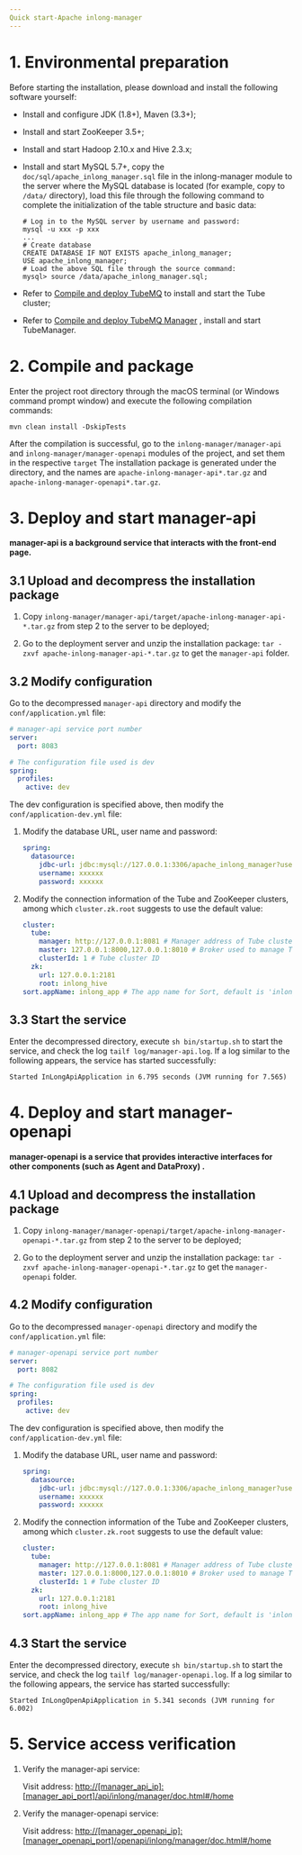 ```yaml
---
Quick start-Apache inlong-manager
---
```


# 1. Environmental preparation

Before starting the installation, please download and install the following software yourself:

- Install and configure JDK (1.8+), Maven (3.3+);

- Install and start ZooKeeper 3.5+;

- Install and start Hadoop 2.10.x and Hive 2.3.x;

- Install and start MySQL 5.7+, copy the `doc/sql/apache_inlong_manager.sql` file in the inlong-manager module to the
  server where the MySQL database is located (for example, copy to `/data/` directory), load this file through the
  following command to complete the initialization of the table structure and basic data:

  ```shell
  # Log in to the MySQL server by username and password:
  mysql -u xxx -p xxx
  ...
  # Create database
  CREATE DATABASE IF NOT EXISTS apache_inlong_manager;
  USE apache_inlong_manager;
  # Load the above SQL file through the source command:
  mysql> source /data/apache_inlong_manager.sql;
  ```

- Refer to [Compile and deploy TubeMQ](https://inlong.apache.org/zh-cn/docs/modules/tubemq/quick_start.html) to install
  and start the Tube cluster;

- Refer
  to [Compile and deploy TubeMQ Manager](https://inlong.apache.org/zh-cn/docs/modules/tubemq/tubemq-manager/quick_start.html)
  , install and start TubeManager.

# 2. Compile and package

Enter the project root directory through the macOS terminal (or Windows command prompt window) and execute the following
compilation commands:

```
mvn clean install -DskipTests
```

After the compilation is successful, go to the `inlong-manager/manager-api` and `inlong-manager/manager-openapi` modules
of the project, and set them in the respective `target`
The installation package is generated under the directory, and the names are `apache-inlong-manager-api*.tar.gz`
and `apache-inlong-manager-openapi*.tar.gz`.

# 3. Deploy and start manager-api

**manager-api is a background service that interacts with the front-end page.**

## 3.1 Upload and decompress the installation package

1) Copy `inlong-manager/manager-api/target/apache-inlong-manager-api-*.tar.gz` from step 2 to the server to be deployed;

2) Go to the deployment server and unzip the installation package: `tar -zxvf apache-inlong-manager-api-*.tar.gz` to get
   the `manager-api` folder.

## 3.2 Modify configuration

Go to the decompressed `manager-api` directory and modify the `conf/application.yml` file:

```yaml
# manager-api service port number
server:
  port: 8083

# The configuration file used is dev
spring:
  profiles:
    active: dev
```

The dev configuration is specified above, then modify the `conf/application-dev.yml` file:

1) Modify the database URL, user name and password:

   ```yaml
   spring:
     datasource:
       jdbc-url: jdbc:mysql://127.0.0.1:3306/apache_inlong_manager?useSSL=false&allowPublicKeyRetrieval=true&characterEncoding=UTF-8&nullCatalogMeansCurrent=true
       username: xxxxxx
       password: xxxxxx
   ```

2) Modify the connection information of the Tube and ZooKeeper clusters, among which `cluster.zk.root` suggests to use
   the default value:

   ```yaml
   cluster:
     tube:
       manager: http://127.0.0.1:8081 # Manager address of Tube cluster, used to create Topic
       master: 127.0.0.1:8000,127.0.0.1:8010 # Broker used to manage Tube
       clusterId: 1 # Tube cluster ID
     zk:
       url: 127.0.0.1:2181
       root: inlong_hive
   sort.appName: inlong_app # The app name for Sort, default is 'inlong_app'
   ```

## 3.3 Start the service

Enter the decompressed directory, execute `sh bin/startup.sh` to start the service, and check the
log `tailf log/manager-api.log`. If a log similar to the following appears, the service has started successfully:

```shell
Started InLongApiApplication in 6.795 seconds (JVM running for 7.565)
```

# 4. Deploy and start manager-openapi

**manager-openapi is a service that provides interactive interfaces for other components (such as Agent and DataProxy)
.**

## 4.1 Upload and decompress the installation package

1) Copy `inlong-manager/manager-openapi/target/apache-inlong-manager-openapi-*.tar.gz` from step 2 to the server to be
   deployed;

2) Go to the deployment server and unzip the installation package: `tar -zxvf apache-inlong-manager-openapi-*.tar.gz` to
   get the `manager-openapi` folder.

## 4.2 Modify configuration

Go to the decompressed `manager-openapi` directory and modify the `conf/application.yml` file:

```yaml
# manager-openapi service port number
server:
  port: 8082

# The configuration file used is dev
spring:
  profiles:
    active: dev
```

The dev configuration is specified above, then modify the `conf/application-dev.yml` file:

1) Modify the database URL, user name and password:

   ```yaml
   spring:
     datasource:
       jdbc-url: jdbc:mysql://127.0.0.1:3306/apache_inlong_manager?useSSL=false&allowPublicKeyRetrieval=true&characterEncoding=UTF-8&nullCatalogMeansCurrent=true
       username: xxxxxx
       password: xxxxxx
   ```

2) Modify the connection information of the Tube and ZooKeeper clusters, among which `cluster.zk.root` suggests to use
   the default value:

   ```yaml
   cluster:
     tube:
       manager: http://127.0.0.1:8081 # Manager address of Tube cluster, used to create Topic
       master: 127.0.0.1:8000,127.0.0.1:8010 # Broker used to manage Tube
       clusterId: 1 # Tube cluster ID
     zk:
       url: 127.0.0.1:2181
       root: inlong_hive
   sort.appName: inlong_app # The app name for Sort, default is 'inlong_app'
   ```

## 4.3 Start the service

Enter the decompressed directory, execute `sh bin/startup.sh` to start the service, and check the
log `tailf log/manager-openapi.log`. If a log similar to the following appears, the service has started successfully:

```shell
Started InLongOpenApiApplication in 5.341 seconds (JVM running for 6.002)
```

# 5. Service access verification

1) Verify the manager-api service:

   Visit address: <http://[manager_api_ip]:[manager_api_port]/api/inlong/manager/doc.html#/home>

2) Verify the manager-openapi service:

   Visit address: <http://[manager_openapi_ip]:[manager_openapi_port]/openapi/inlong/manager/doc.html#/home>